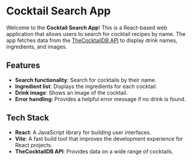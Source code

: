 # Cocktail Search App

Welcome to the **Cocktail Search App**! This is a React-based web application that allows users to search for cocktail recipes by name. The app fetches data from the [TheCocktailDB API](https://www.thecocktaildb.com/) to display drink names, ingredients, and images.

## Features

- **Search functionality**: Search for cocktails by their name.
- **Ingredient list**: Displays the ingredients for each cocktail.
- **Drink image**: Shows an image of the cocktail.
- **Error handling**: Provides a helpful error message if no drink is found.

## Tech Stack

- **React**: A JavaScript library for building user interfaces.
- **Vite**: A fast build tool that improves the development experience for React projects.
- **TheCocktailDB API**: Provides data on a wide range of cocktails.
